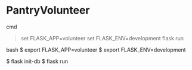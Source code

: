 # PantryVolunteer

cmd
> set FLASK_APP=volunteer
> set FLASK_ENV=development
> flask run

bash
$ export FLASK_APP=volunteer
$ export FLASK_ENV=development

$ flask init-db
$ flask run

